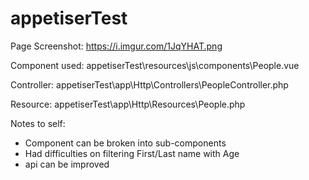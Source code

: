 # appetiserTest

Page Screenshot: https://i.imgur.com/1JqYHAT.png

Component used:
appetiserTest\resources\js\components\People.vue

Controller:
appetiserTest\app\Http\Controllers\PeopleController.php

Resource:
appetiserTest\app\Http\Resources\People.php

Notes to self:
- Component can be broken into sub-components
- Had difficulties on filtering First/Last name with Age
- api can be improved


